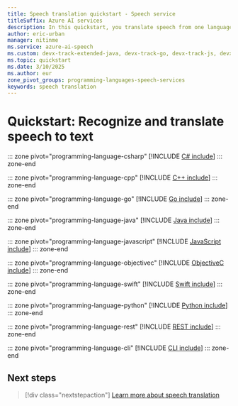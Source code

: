 ```yaml
---
title: Speech translation quickstart - Speech service
titleSuffix: Azure AI services
description: In this quickstart, you translate speech from one language to text in another language. 
author: eric-urban
manager: nitinme
ms.service: azure-ai-speech
ms.custom: devx-track-extended-java, devx-track-go, devx-track-js, devx-track-python
ms.topic: quickstart
ms.date: 3/10/2025
ms.author: eur
zone_pivot_groups: programming-languages-speech-services
keywords: speech translation
---
```


# Quickstart: Recognize and translate speech to text

::: zone pivot="programming-language-csharp"
[!INCLUDE [C# include](includes/quickstarts/speech-translation-basics/csharp.md)]
::: zone-end

::: zone pivot="programming-language-cpp"
[!INCLUDE [C++ include](includes/quickstarts/speech-translation-basics/cpp.md)]
::: zone-end

::: zone pivot="programming-language-go"
[!INCLUDE [Go include](includes/quickstarts/speech-translation-basics/go.md)]
::: zone-end

::: zone pivot="programming-language-java"
[!INCLUDE [Java include](includes/quickstarts/speech-translation-basics/java.md)]
::: zone-end

::: zone pivot="programming-language-javascript"
[!INCLUDE [JavaScript include](includes/quickstarts/speech-translation-basics/javascript.md)]
::: zone-end

::: zone pivot="programming-language-objectivec"
[!INCLUDE [ObjectiveC include](includes/quickstarts/speech-translation-basics/objectivec.md)]
::: zone-end

::: zone pivot="programming-language-swift"
[!INCLUDE [Swift include](includes/quickstarts/speech-translation-basics/swift.md)]
::: zone-end

::: zone pivot="programming-language-python"
[!INCLUDE [Python include](./includes/quickstarts/speech-translation-basics/python.md)]
::: zone-end

::: zone pivot="programming-language-rest"
[!INCLUDE [REST include](includes/quickstarts/speech-translation-basics/rest.md)]
::: zone-end

::: zone pivot="programming-language-cli"
[!INCLUDE [CLI include](includes/quickstarts/speech-translation-basics/cli.md)]
::: zone-end


## Next steps

> [!div class="nextstepaction"]
> [Learn more about speech translation](how-to-translate-speech.md)

